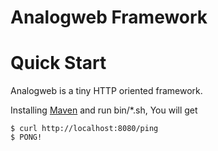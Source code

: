 Analogweb Framework
===============================================

# Quick Start

Analogweb is a tiny HTTP oriented framework.

Installing [Maven](http://maven.apache.org/) and run bin/\*.sh, You will get

```
$ curl http://localhost:8080/ping
$ PONG!
```
